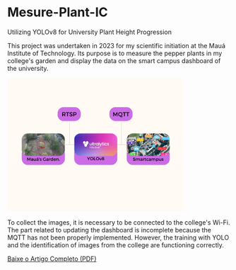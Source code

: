 # Mesure-Plant-IC
Utilizing YOLOv8 for University Plant Height Progression

This project was undertaken in 2023 for my scientific initiation at the Mauá Institute of Technology. Its purpose is to measure the pepper plants in my college's garden and display the data on the smart campus dashboard of the university.

<img src="Assets/Diagrama_IC.png" alt="Diagrama do Projeto" width="400" height="300">


To collect the images, it is necessary to be connected to the college's Wi-Fi. The part related to updating the dashboard is incomplete because the MQTT has not been properly implemented. However, the training with YOLO and the identification of images from the college are functioning correctly.

[Baixe o Artigo Completo (PDF)](Assets/Cabral-Martins.pdf)
